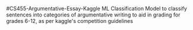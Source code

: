#CS455-Argumentative-Essay-Kaggle
ML Classification Model to classify sentences into categories of argumentative writing to aid in grading for grades 6-12, as per kaggle's competition guidelines


